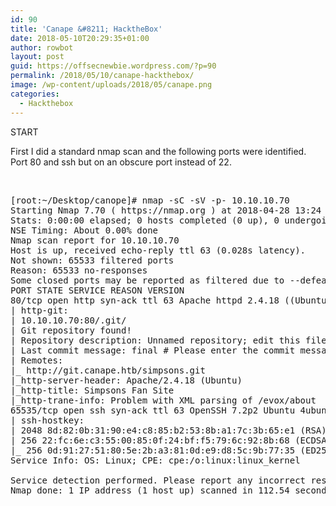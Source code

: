 ```yaml
---
id: 90
title: 'Canape &#8211; HacktheBox'
date: 2018-05-10T20:29:35+01:00
author: rowbot
layout: post
guid: https://offsecnewbie.wordpress.com/?p=90
permalink: /2018/05/10/canape-hackthebox/
image: /wp-content/uploads/2018/05/canape.png
categories:
  - Hackthebox
---
```

START

First I did a standard nmap scan and the following ports were identified. Port 80 and ssh but on an obscure port instead of 22.

&nbsp;

<pre>[root:~/Desktop/canope]# nmap -sC -sV -p- 10.10.10.70 
Starting Nmap 7.70 ( https://nmap.org ) at 2018-04-28 13:24 BST
Stats: 0:00:00 elapsed; 0 hosts completed (0 up), 0 undergoing Script Pre-Scan 
NSE Timing: About 0.00% done 
Nmap scan report for 10.10.10.70 
Host is up, received echo-reply ttl 63 (0.028s latency). 
Not shown: 65533 filtered ports
Reason: 65533 no-responses 
Some closed ports may be reported as filtered due to --defeat-rst-ratelimit
PORT STATE SERVICE REASON VERSION
80/tcp open http syn-ack ttl 63 Apache httpd 2.4.18 ((Ubuntu))
| http-git: 
| 10.10.10.70:80/.git/ 
| Git repository found! 
| Repository description: Unnamed repository; edit this file 'description' to name the...
| Last commit message: final # Please enter the commit message for your changes. Li...
| Remotes: 
|_ http://git.canape.htb/simpsons.git 
|_http-server-header: Apache/2.4.18 (Ubuntu) 
|_http-title: Simpsons Fan Site
|_http-trane-info: Problem with XML parsing of /evox/about
65535/tcp open ssh syn-ack ttl 63 OpenSSH 7.2p2 Ubuntu 4ubuntu2.4 (Ubuntu Linux; protocol 2.0)
| ssh-hostkey: 
| 2048 8d:82:0b:31:90:e4:c8:85:b2:53:8b:a1:7c:3b:65:e1 (RSA)
| 256 22:fc:6e:c3:55:00:85:0f:24:bf:f5:79:6c:92:8b:68 (ECDSA) 
|_ 256 0d:91:27:51:80:5e:2b:a3:81:0d:e9:d8:5c:9b:77:35 (ED25519)
Service Info: OS: Linux; CPE: cpe:/o:linux:linux_kernel 
 
Service detection performed. Please report any incorrect results at https://nmap.org/submit/ .
Nmap done: 1 IP address (1 host up) scanned in 112.54 seconds</pre>

&nbsp;